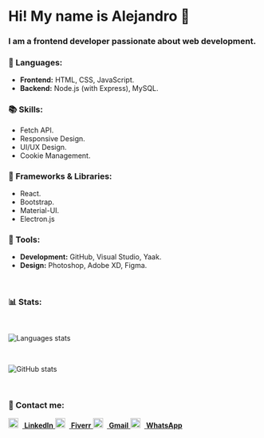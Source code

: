# Hi! My name is Alejandro 👋
### I am a frontend developer passionate about web development.

### 🦄 Languages:  
- **Frontend:** HTML, CSS, JavaScript.  
- **Backend:** Node.js (with Express), MySQL.

### 📚 Skills:  
- Fetch API.  
- Responsive Design.  
- UI/UX Design.  
- Cookie Management.  

### 🚀 Frameworks & Libraries:  
- React.  
- Bootstrap.  
- Material-UI.
- Electron.js

### 💼 Tools:  
- **Development:** GitHub, Visual Studio, Yaak.  
- **Design:** Photoshop, Adobe XD, Figma.

<br>

### 📊 Stats:

<br>

![Languages stats](https://github-readme-stats.vercel.app/api/top-langs/?username=aleotinano&layout=compact&theme=radical)

<br>

![GitHub stats](https://github-readme-stats.vercel.app/api?username=aleotinano&show_icons=true&theme=radical)

<br>

### 💌 Contact me:
 <a href="https://www.linkedin.com/in/aleotinano" align="center">
    <img src="https://github.com/user-attachments/assets/6503e98d-f1c2-4da3-bbb8-52b093186c74" width="20px" height="20px" style="margin-right: 8px;">
    <strong align="center">LinkedIn</strong>
  </a>

  <a href="https://es.fiverr.com/aleotinano" align="center">
    <img src="https://github.com/user-attachments/assets/f228a235-dd01-4c7a-92db-d36d2bbb840f" width="20px" height="20px" style="margin-right: 8px;">
    <strong align="center">Fiverr</strong>
  </a>

  <a href="mailto:alejandrootinano2@gmail.com" align="center">
    <img src="https://github.com/user-attachments/assets/61270d07-d828-4f8c-acdf-1afb1ec11ff4" width="20px" height="20px" style="margin-right: 8px;">
    <strong align="center">Gmail</strong>
  </a>

  <a href="https://wa.me/542646779473" align="center">
    <img src="https://github.com/user-attachments/assets/6ce1377d-49f8-4d14-9f47-a2431e9c3441" width="20px" height="20px" style="margin-right: 8px;">
    <strong align="center">WhatsApp</strong>
  </a>



